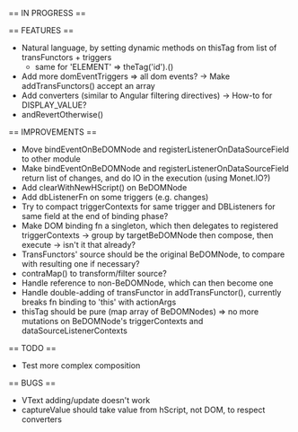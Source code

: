 == IN PROGRESS  ==

== FEATURES ==
- Natural language, by setting dynamic methods on thisTag from list of transFunctors + triggers
    - same for 'ELEMENT' => theTag('id').<triggerName>()
- Add more domEventTriggers => all dom events?
    -> Make addTransFunctors() accept an array
- Add converters (similar to Angular filtering directives)
    -> How-to for DISPLAY_VALUE?
- andRevertOtherwise()

== IMPROVEMENTS ==
- Move bindEventOnBeDOMNode and registerListenerOnDataSourceField to other module
- Make bindEventOnBeDOMNode and registerListenerOnDataSourceField return list of changes,
    and do IO in the execution (using Monet.IO?)
- Add clearWithNewHScript() on BeDOMNode
- Add dbListenerFn on some triggers (e.g. changes)
- Try to compact triggerContexts for same trigger and DBListeners for same field at the end of binding phase?
- Make DOM binding fn a singleton,
    which then delegates to registered triggerContexts -> group by targetBeDOMNode then compose, then execute
    -> isn't it that already?
- TransFunctors' source should be the original BeDOMNode, to compare with resulting one if necessary?
- contraMap() to transform/filter source?
- Handle reference to non-BeDOMNode, which can then become one
- Handle double-adding of transFunctor in addTransFunctor(), currently breaks fn binding to 'this' with actionArgs
- thisTag should be pure (map array of BeDOMNodes)
    => no more mutations on BeDOMNode's triggerContexts and dataSourceListenerContexts

== TODO ==
- Test more complex composition

== BUGS ==
- VText adding/update doesn't work
- captureValue should take value from hScript, not DOM, to respect converters